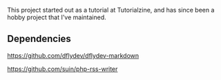 This project started out as a tutorial at Tutorialzine, and has since been a hobby project that I've maintained.

## Dependencies

https://github.com/dflydev/dflydev-markdown

https://github.com/suin/php-rss-writer
